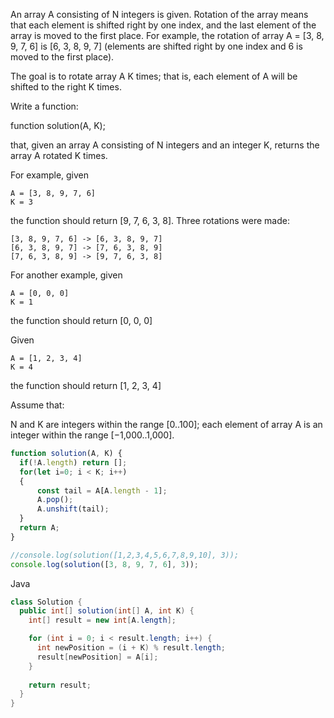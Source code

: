 An array A consisting of N integers is given. Rotation of the array means that each element is shifted right by one index, and the last element of the array is moved to the first place. For example, the rotation of array A = [3, 8, 9, 7, 6] is [6, 3, 8, 9, 7] (elements are shifted right by one index and 6 is moved to the first place).

The goal is to rotate array A K times; that is, each element of A will be shifted to the right K times.

Write a function:

function solution(A, K);

that, given an array A consisting of N integers and an integer K, returns the array A rotated K times.

For example, given

    A = [3, 8, 9, 7, 6]
    K = 3
the function should return [9, 7, 6, 3, 8]. Three rotations were made:

    [3, 8, 9, 7, 6] -> [6, 3, 8, 9, 7]
    [6, 3, 8, 9, 7] -> [7, 6, 3, 8, 9]
    [7, 6, 3, 8, 9] -> [9, 7, 6, 3, 8]
For another example, given

    A = [0, 0, 0]
    K = 1
the function should return [0, 0, 0]

Given

    A = [1, 2, 3, 4]
    K = 4
the function should return [1, 2, 3, 4]

Assume that:

N and K are integers within the range [0..100];
each element of array A is an integer within the range [−1,000..1,000].


```javascript
function solution(A, K) {
  if(!A.length) return [];
  for(let i=0; i < K; i++) 
  {
      const tail = A[A.length - 1];
      A.pop();
      A.unshift(tail);
  }
  return A;
}

//console.log(solution([1,2,3,4,5,6,7,8,9,10], 3));
console.log(solution([3, 8, 9, 7, 6], 3));


```


Java
```Java
class Solution {
  public int[] solution(int[] A, int K) {
    int[] result = new int[A.length];

    for (int i = 0; i < result.length; i++) {
      int newPosition = (i + K) % result.length;
      result[newPosition] = A[i];
    }
  
    return result;
  }
}
```